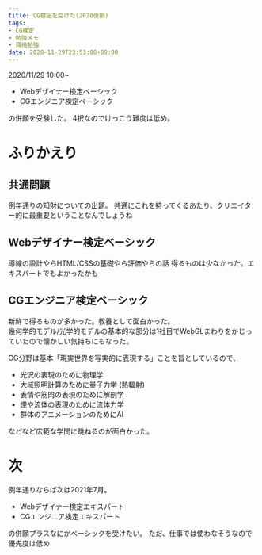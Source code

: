 ```yaml
---
title: CG検定を受けた(2020後期)
tags:
- CG検定
- 勉強メモ
- 資格勉強
date: 2020-11-29T23:53:00+09:00
---
```


2020/11/29 10:00~

- Webデザイナー検定ベーシック
- CGエンジニア検定ベーシック

の併願を受験した。
4択なのでけっこう難度は低め。


# ふりかえり #

## 共通問題 ##

例年通りの知財についての出題。
共通にこれを持ってくるあたり、クリエイター的に最重要ということなんでしょうね


## Webデザイナー検定ベーシック ##

導線の設計やらHTML/CSSの基礎やら評価やらの話
得るものは少なかった。エキスパートでもよかったかも


## CGエンジニア検定ベーシック ##

新鮮で得るものが多かった。教養として面白かった。  
幾何学的モデル/光学的モデルの基本的な部分は1社目でWebGLまわりをかじっていたので懐かしい気持ちにもなった。

CG分野は基本「現実世界を写実的に表現する」ことを旨としているので、

- 光沢の表現のために物理学
- 大域照明計算のために量子力学 (熱輻射)
- 表情や筋肉の表現のために解剖学
- 煙や流体の表現のために流体力学
- 群体のアニメーションのためにAI

などなど広範な学問に跳ねるのが面白かった。




# 次 #

例年通りならば次は2021年7月。

- Webデザイナー検定エキスパート
- CGエンジニア検定エキスパート

の併願プラスなにかベーシックを受けたい。
ただ、仕事では使わなそうなので優先度は低め
